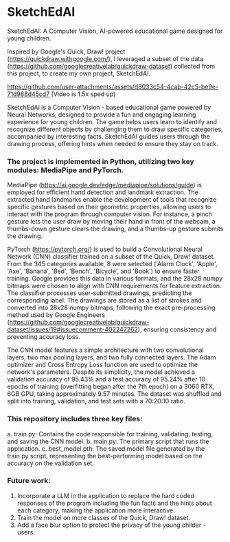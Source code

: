 # SketchEdAI
SketchEdAI: A Computer Vision, AI-powered educational game designed for young children.

Inspired by Google's Quick, Draw! project (https://quickdraw.withgoogle.com/), I leveraged a subset of the data (https://github.com/googlecreativelab/quickdraw-dataset) collected from this project, to create my own project, SketchEdAI.


https://github.com/user-attachments/assets/d8033c54-4cab-42c5-be9e-71d988d45cd7
(Video is 1.5x sped up)




SketchEdAI is a Computer Vision - based educational game powered by Neural Networks, designed to provide a fun and engaging learning experience for young children. The game helps users learn to identify and recognize different objects by challenging them to draw specific categories, accompanied by interesting facts. SketchEdAI guides users through the drawing process, offering hints when needed to ensure they stay on track.


### The project is implemented in Python, utilizing two key modules: MediaPipe and PyTorch.

MediaPipe (https://ai.google.dev/edge/mediapipe/solutions/guide) is employed for efficient hand detection and landmark extraction. The extracted hand landmarks enable the development of tools that recognize specific gestures based on their geometric properties, allowing users to interact with the program through computer vision. For instance, a pinch gesture lets the user draw by moving their hand in front of the webcam, a thumbs-down gesture clears the drawing, and a thumbs-up gesture submits the drawing.

PyTorch (https://pytorch.org/) is used to build a Convolutional Neural Network (CNN) classifier trained on a subset of the Quick, Draw! dataset. From the 345 categories available, 8 were selected ('Alarm Clock', 'Apple', 'Axe', 'Banana', 'Bed', 'Bench', 'Bicycle', and 'Book') to ensure faster training. Google provides this data in various formats, and the 28x28 numpy bitmaps were chosen to align with CNN requirements for feature extraction. The classifier processes user-submitted drawings, predicting the corresponding label. The drawings are stored as a list of strokes and converted into 28x28 numpy bitmaps, following the exact pre-processing method used by Google Engineers (https://github.com/googlecreativelab/quickdraw-dataset/issues/19#issuecomment-402247262), ensuring consistency and preventing accuracy loss.

The CNN model features a simple architecture with two convolutional layers, two max pooling layers, and two fully connected layers. The Adam optimizer and Cross Entropy Loss function are used to optimize the network's parameters. Despite its simplicity, the model achieved a validation accuracy of 95.43% and a test accuracy of 95.24% after 10 epochs of training (overfitting began after the 7th epoch) on a 3060 RTX, 6GB GPU, taking approximately 9.57 minutes. The dataset was shuffled and split into training, validation, and test sets with a 70:20:10 ratio.


### This repository includes three key files:

a. train.py: Contains the code responsible for training, validating, testing, and saving the CNN model.
b. main.py: The primary script that runs the application.
c. best_model.pth: The saved model file generated by the train.py script, representing the best-performing model based on the accuracy on the validation set.

### Future work:
1) Incorporate a LLM in the application to replace the hard coded responses of the program including the fun facts and the hints about each category, making the application more interactive.
2) Train the model on more classes of the Quick, Draw! dataset.
3) Add a face blur option to protect the privacy of the young childer - users.

